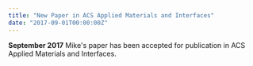 ```yaml
---
title: "New Paper in ACS Applied Materials and Interfaces"
date: "2017-09-01T00:00:00Z"
---
```

**September 2017** Mike's paper has been accepted for publication in ACS Applied Materials and Interfaces.
